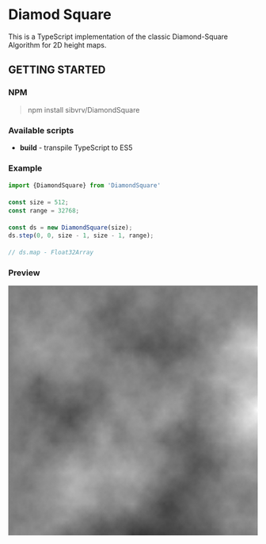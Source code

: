 # Diamod Square
This is a TypeScript implementation of the classic Diamond-Square Algorithm for 2D height maps.

## GETTING STARTED

### NPM

> npm install sibvrv/DiamondSquare

### Available scripts

* **build** - transpile TypeScript to ES5

### Example

```typescript
import {DiamondSquare} from 'DiamondSquare'

const size = 512;
const range = 32768;

const ds = new DiamondSquare(size);
ds.step(0, 0, size - 1, size - 1, range);

// ds.map - Float32Array
```

### Preview

![Preview](docs/example.png)
